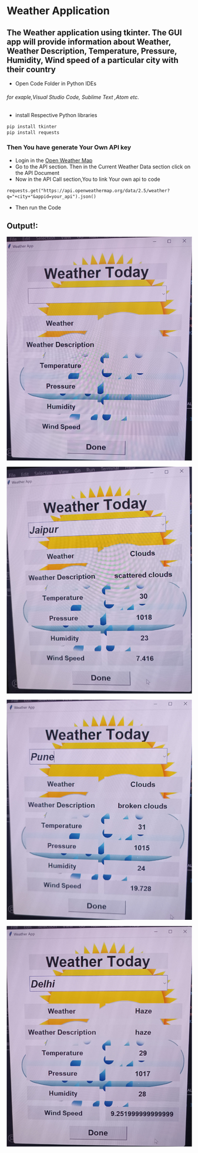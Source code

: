 
# Weather Application

## The Weather application using tkinter. The GUI app will provide information about Weather, Weather Description, Temperature, Pressure, Humidity, Wind speed of a particular city with their country

* Open Code Folder in Python IDEs

###### for exaple,Visual Studio Code, Sublime Text ,Atom etc.
* install Respective Python libraries
```
pip install tkinter
pip install requests
```
### Then You have generate Your Own API key
* Login in the [Open Weather Map](https://openweathermap.org/)
* Go to the API section. Then in the Current Weather Data section click on the API Document
* Now in the API Call section,You to link Your own api to code
```
requests.get("https://api.openweathermap.org/data/2.5/weather?q="+city+"&appid=your_api").json()
```
* Then run the Code

## Output!:
![](img1.jpg)

![](img2.jpg)

![](img3.jpg)

![](img4.jpg)
